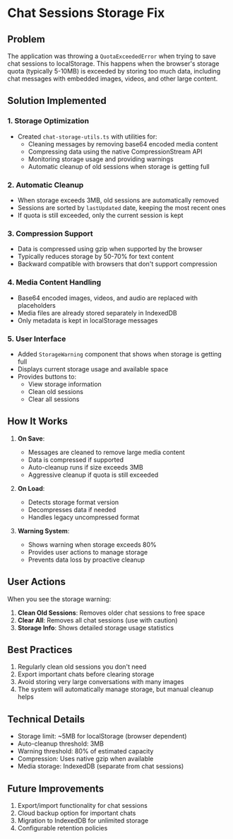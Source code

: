 # Chat Sessions Storage Fix

## Problem
The application was throwing a `QuotaExceededError` when trying to save chat sessions to localStorage. This happens when the browser's storage quota (typically 5-10MB) is exceeded by storing too much data, including chat messages with embedded images, videos, and other large content.

## Solution Implemented

### 1. **Storage Optimization**
- Created `chat-storage-utils.ts` with utilities for:
  - Cleaning messages by removing base64 encoded media content
  - Compressing data using the native CompressionStream API
  - Monitoring storage usage and providing warnings
  - Automatic cleanup of old sessions when storage is getting full

### 2. **Automatic Cleanup**
- When storage exceeds 3MB, old sessions are automatically removed
- Sessions are sorted by `lastUpdated` date, keeping the most recent ones
- If quota is still exceeded, only the current session is kept

### 3. **Compression Support**
- Data is compressed using gzip when supported by the browser
- Typically reduces storage by 50-70% for text content
- Backward compatible with browsers that don't support compression

### 4. **Media Content Handling**
- Base64 encoded images, videos, and audio are replaced with placeholders
- Media files are already stored separately in IndexedDB
- Only metadata is kept in localStorage messages

### 5. **User Interface**
- Added `StorageWarning` component that shows when storage is getting full
- Displays current storage usage and available space
- Provides buttons to:
  - View storage information
  - Clean old sessions
  - Clear all sessions

## How It Works

1. **On Save**: 
   - Messages are cleaned to remove large media content
   - Data is compressed if supported
   - Auto-cleanup runs if size exceeds 3MB
   - Aggressive cleanup if quota is still exceeded

2. **On Load**:
   - Detects storage format version
   - Decompresses data if needed
   - Handles legacy uncompressed format

3. **Warning System**:
   - Shows warning when storage exceeds 80%
   - Provides user actions to manage storage
   - Prevents data loss by proactive cleanup

## User Actions

When you see the storage warning:

1. **Clean Old Sessions**: Removes older chat sessions to free space
2. **Clear All**: Removes all chat sessions (use with caution)
3. **Storage Info**: Shows detailed storage usage statistics

## Best Practices

1. Regularly clean old sessions you don't need
2. Export important chats before clearing storage
3. Avoid storing very large conversations with many images
4. The system will automatically manage storage, but manual cleanup helps

## Technical Details

- Storage limit: ~5MB for localStorage (browser dependent)
- Auto-cleanup threshold: 3MB
- Warning threshold: 80% of estimated capacity
- Compression: Uses native gzip when available
- Media storage: IndexedDB (separate from chat sessions)

## Future Improvements

1. Export/import functionality for chat sessions
2. Cloud backup option for important chats
3. Migration to IndexedDB for unlimited storage
4. Configurable retention policies

